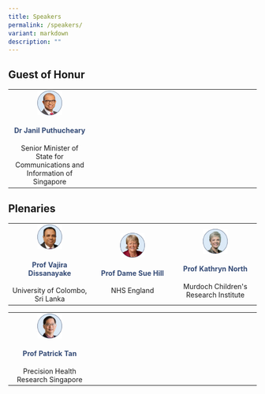 ```yaml
---
title: Speakers
permalink: /speakers/
variant: markdown
description: ""
---
```

<h2><strong>Guest of Honur</strong></h2>
<table border="0">
<tbody>
<tr>
<td style="width: 33.3333%; text-align: center;">
<h4 style="margin: 0;"><span style="color: #0000ff;"><img height="50" width="50" alt="Dr Janil Puthucheary" src="/images/Speaker%20Photos%20(Round)/Dr_Janil.png"></span></h4>
<h4 style="margin: `;"><span style="color: #324975;"><strong>Dr Janil Puthucheary</strong></span></h4>
<p style="margin: 0;">Senior Minister of State for Communications and Information of Singapore</p>
</td>
<td style="width: 33.3333%; text-align: center;">&nbsp;</td>
<td style="width: 33.3333%; text-align: center;">&nbsp;</td>
</tr>
</tbody>
</table>

<h2><strong>Plenaries</strong></h2>
<table border="0">
<tbody>
<tr>
<td style="width: 33.3333%; text-align: center;">
<h4 style="margin: 0;"><span style="color: #0000ff;"><img height="50" width="50" alt="Vajira Dissanayake" src="/images/Speaker%20Photos%20(Round)/vajira_dissanayake.png"></span></h4>
<h4 style="margin: `;"><span style="color: #324975;"><strong>Prof Vajira Dissanayake</strong></span></h4>
<p style="margin: 0;">University of Colombo, Sri Lanka</p>
</td>
<td style="width: 33.3333%; text-align: center;"><h4 style="margin: 0;"><span style="color: #0000ff;"><img height="50" width="50" alt="Dame Sue Hill" src="/images/Speaker%20Photos%20(Round)/Dame_Sue_Hill.png"></span></h4>
<h4 style="margin: `;"><span style="color: #324975;"><strong>Prof Dame Sue Hill</strong></span></h4>
<p style="margin: 0;">NHS England</p>
</td>
<td style="width: 33.3333%; text-align: center;"><h4 style="margin: 0;"><span style="color: #0000ff;"><img height="50" width="50" alt="Kathryn North" src="/images/Speaker%20Photos%20(Round)/Kathryn_North.png"></span></h4>
<h4 style="margin: `;"><span style="color: #324975;"><strong>Prof Kathryn North</strong></span></h4>
<p style="margin: 0;">Murdoch Children's Research Institute</p>
</td>
</tr>
</tbody>
</table>

<table border="0">
<tbody>
<tr>
<td style="width: 33.3333%; text-align: center;">
<h4 style="margin: 0;"><span style="color: #0000ff;"><img height="50" width="50" alt="Patrick Tan" src="/images/Speaker%20Photos%20(Round)/Patrick_Tan.png"></span></h4>
<h4 style="margin: `;"><span style="color: #324975;"><strong>Prof Patrick Tan</strong></span></h4>
<p style="margin: 0;">Precision Health Research Singapore</p>
</td>
<td style="width: 33.3333%; text-align: center;">&nbsp;</td>
<td style="width: 33.3333%; text-align: center;">&nbsp;</td>
</tr>
</tbody>
</table>